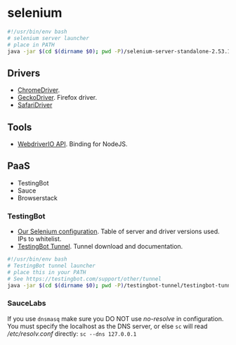 ---
---

selenium
========


```sh
#!/usr/bin/env bash
# selenium server launcher
# place in PATH
java -jar $(cd $(dirname $0); pwd -P)/selenium-server-standalone-2.53.1.jar
```

## Drivers

- [ChromeDriver](https://sites.google.com/a/chromium.org/chromedriver/downloads).
- [GeckoDriver](https://github.com/mozilla/geckodriver/releases). Firefox driver.
- [SafariDriver](http://www.seleniumhq.org/download/)

## Tools

- [WebdriverIO API](http://webdriver.io/api.html). Binding for NodeJS.

## PaaS

- TestingBot
- Sauce
- Browserstack

### TestingBot

- [Our Selenium configuration](https://testingbot.com/support/other/configuration). Table of server and driver versions used. IPs to whitelist.
- [TestingBot Tunnel](https://testingbot.com/support/other/tunnel). Tunnel download and documentation.

```sh
#!/usr/bin/env bash
# TestingBot tunnel launcher
# place this in your PATH
# See https://testingbot.com/support/other/tunnel
java -jar $(cd $(dirname $0); pwd -P)/testingbot-tunnel/testingbot-tunnel.jar $TB_KEY $TB_SECRET
```

### SauceLabs

If you use `dnsmasq` make sure you DO NOT use _no-resolve_ in configuration. You must specify the localhost as the DNS server, or else `sc` will read _/etc/resolv.conf_ directly: `sc --dns 127.0.0.1`
